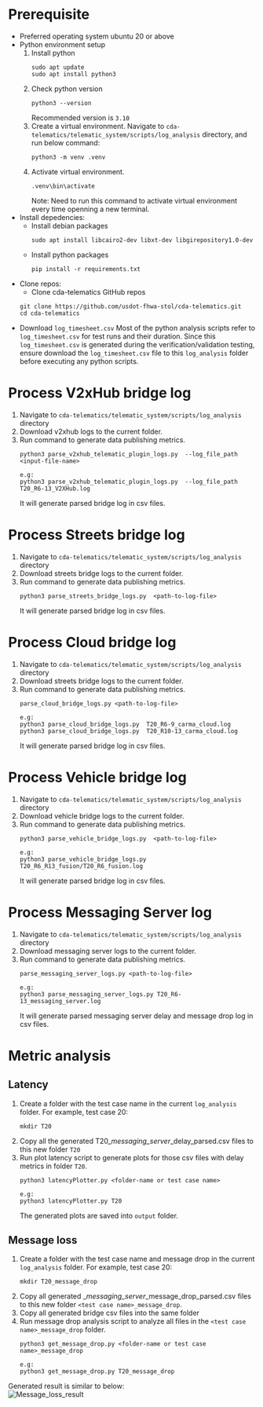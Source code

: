 # Prerequisite
- Preferred operating system ubuntu 20 or above
- Python environment setup
    1. Install python
        ```
        sudo apt update 
        sudo apt install python3
        ```
    2. Check python version
        ```
        python3 --version
        ```
        Recommended version is `3.10`
    3. Create a virtual environment. Navigate to `cda-telematics/telematic_system/scripts/log_analysis` directory, and run below command:
        ```
        python3 -m venv .venv
        ```
    4. Activate virtual environment.
        ```
        .venv\bin\activate
        ```
        Note: Need to run this command to activate virtual environment every time openning a new terminal.
- Install depedencies:
    - Install debian packages 
        ```
        sudo apt install libcairo2-dev libxt-dev libgirepository1.0-dev

        ```
    - Install python packages
        ```
        pip install -r requirements.txt
        ```
- Clone repos:
    - Clone cda-telematics GitHub repos
    ```
    git clone https://github.com/usdot-fhwa-stol/cda-telematics.git
    cd cda-telematics
    ```
- Download `log_timesheet.csv`
Most of the python analysis scripts refer to `log_timesheet.csv` for test runs and their duration. Since this `log_timesheet.csv` is generated during the verification/validation testing, ensure download the `log_timesheet.csv` file to this `log_analysis`  folder before executing any python scripts.


# Process V2xHub bridge log 
1. Navigate to `cda-telematics/telematic_system/scripts/log_analysis` directory
2. Download v2xhub logs to the current folder.
3. Run command to generate data publishing metrics.
    ```
    python3 parse_v2xhub_telematic_plugin_logs.py  --log_file_path <input-file-name>

    e.g:
    python3 parse_v2xhub_telematic_plugin_logs.py  --log_file_path T20_R6-13_V2XHub.log 
    ```
    It will generate parsed bridge log in csv files.

# Process Streets bridge log 
1. Navigate to `cda-telematics/telematic_system/scripts/log_analysis` directory
2. Download streets bridge logs to the current folder.
3. Run command to generate data publishing metrics.
    ```
    python3 parse_streets_bridge_logs.py  <path-to-log-file>
    ```
    It will generate parsed bridge log in csv files.

# Process Cloud bridge log 
1. Navigate to `cda-telematics/telematic_system/scripts/log_analysis` directory
2. Download streets bridge logs to the current folder.
3. Run command to generate data publishing metrics.
    ```
    parse_cloud_bridge_logs.py <path-to-log-file>

    e.g:
    python3 parse_cloud_bridge_logs.py  T20_R6-9_carma_cloud.log 
    python3 parse_cloud_bridge_logs.py  T20_R10-13_carma_cloud.log 
    ```
    It will generate parsed bridge log in csv files.

# Process Vehicle bridge log 
1. Navigate to `cda-telematics/telematic_system/scripts/log_analysis` directory
2. Download vehicle bridge logs to the current folder.
3. Run command to generate data publishing metrics.
    ```
    python3 parse_vehicle_bridge_logs.py  <path-to-log-file>

    e.g:
    python3 parse_vehicle_bridge_logs.py T20_R6_R13_fusion/T20_R6_fusion.log 
    ```
    It will generate parsed bridge log in csv files.

# Process Messaging Server log 
1. Navigate to `cda-telematics/telematic_system/scripts/log_analysis` directory
2. Download messaging server logs to the current folder.
3. Run command to generate data publishing metrics.
    ```
    parse_messaging_server_logs.py <path-to-log-file>

    e.g:
    python3 parse_messaging_server_logs.py T20_R6-13_messaging_server.log
    ```
    It will generate parsed messaging server delay and message drop log in csv files.

# Metric analysis
## Latency
1. Create a folder with the test case name in the current `log_analysis` folder.
For example, test case 20:
    ```
    mkdir T20
    ```
2. Copy all the generated T20_*_messaging_server_*_delay_parsed.csv files to this new folder `T20`
3. Run plot latency script to generate plots for those csv files with delay metrics in folder `T20`.
    ```
    python3 latencyPlotter.py <folder-name or test case name>

    e.g:
    python3 latencyPlotter.py T20
    ``` 
    The generated plots are saved into `output` folder.
## Message loss
1. Create a folder with the test case name and message drop in the current `log_analysis` folder.
For example, test case 20:
    ```
    mkdir T20_message_drop

    ```
2. Copy all generated  <test case name>_*_messaging_server_*_message_drop_parsed.csv files to this new folder `<test case name>_message_drop`.
3. Copy all generated bridge csv files into the same folder
4. Run message drop analysis script to analyze all files in the `<test case name>_message_drop` folder.
    ```
    python3 get_message_drop.py <folder-name or test case name>_message_drop

    e.g:
    python3 get_message_drop.py T20_message_drop
    ```
Generated result is similar to below:
<br>
![Message_loss_result](https://github.com/user-attachments/assets/15fefacb-e929-4340-a0e3-6d7f6441ba8e)

